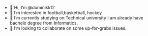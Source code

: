 - 👋 Hi, I’m @dominikk12
- 👀 I’m interested in football,basketball, hockey
- 🌱 I’m currently studying on Technical university
     I am already have bachelo degree from Informatics.
- 💞️ I’m looking to collaborate on some up-for-grabs issues.

<!---
dominikk12/dominikk12 is a ✨ special ✨ repository because its `README.md` (this file) appears on your GitHub profile.
You can click the Preview link to take a look at your changes.
--->
